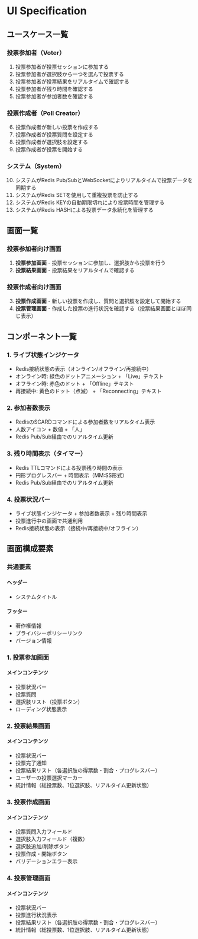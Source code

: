 # UI Specification

## ユースケース一覧

### 投票参加者（Voter）
1. 投票参加者が投票セッションに参加する
2. 投票参加者が選択肢から一つを選んで投票する
3. 投票参加者が投票結果をリアルタイムで確認する
4. 投票参加者が残り時間を確認する
5. 投票参加者が参加者数を確認する

### 投票作成者（Poll Creator）
6. 投票作成者が新しい投票を作成する
7. 投票作成者が投票質問を設定する
8. 投票作成者が選択肢を設定する
9. 投票作成者が投票を開始する

### システム（System）
10. システムがRedis Pub/SubとWebSocketによりリアルタイムで投票データを同期する
11. システムがRedis SETを使用して重複投票を防止する
12. システムがRedis KEYの自動期限切れにより投票時間を管理する
13. システムがRedis HASHによる投票データ永続化を管理する

## 画面一覧

### 投票参加者向け画面
1. **投票参加画面** - 投票セッションに参加し、選択肢から投票を行う
2. **投票結果画面** - 投票結果をリアルタイムで確認する

### 投票作成者向け画面
3. **投票作成画面** - 新しい投票を作成し、質問と選択肢を設定して開始する
4. **投票管理画面** - 作成した投票の進行状況を確認する（投票結果画面とほぼ同じ表示）

## コンポーネント一覧

### 1. ライブ状態インジケータ
- Redis接続状態の表示（オンライン/オフライン/再接続中）
- オンライン時: 緑色のドットアニメーション + 「Live」テキスト
- オフライン時: 赤色のドット + 「Offline」テキスト
- 再接続中: 黄色のドット（点滅） + 「Reconnecting」テキスト

### 2. 参加者数表示
- RedisのSCARDコマンドによる参加者数をリアルタイム表示
- 人数アイコン + 数値 + 「人」
- Redis Pub/Sub経由でのリアルタイム更新

### 3. 残り時間表示（タイマー）
- Redis TTLコマンドによる投票残り時間の表示
- 円形プログレスバー + 時間表示（MM:SS形式）
- Redis Pub/Sub経由でのリアルタイム更新

### 4. 投票状況バー
- ライブ状態インジケータ + 参加者数表示 + 残り時間表示
- 投票進行中の画面で共通利用
- Redis接続状態の表示（接続中/再接続中/オフライン）

## 画面構成要素

### 共通要素
#### ヘッダー
- システムタイトル

#### フッター
- 著作権情報
- プライバシーポリシーリンク
- バージョン情報

### 1. 投票参加画面
#### メインコンテンツ
- 投票状況バー
- 投票質問
- 選択肢リスト（投票ボタン）
- ローディング状態表示

### 2. 投票結果画面
#### メインコンテンツ
- 投票状況バー
- 投票完了通知
- 投票結果リスト（各選択肢の得票数・割合・プログレスバー）
- ユーザーの投票選択マーカー
- 統計情報（総投票数、1位選択肢、リアルタイム更新状態）

### 3. 投票作成画面
#### メインコンテンツ
- 投票質問入力フィールド
- 選択肢入力フィールド（複数）
- 選択肢追加/削除ボタン
- 投票作成・開始ボタン
- バリデーションエラー表示

### 4. 投票管理画面
#### メインコンテンツ
- 投票状況バー
- 投票進行状況表示
- 投票結果リスト（各選択肢の得票数・割合・プログレスバー）
- 統計情報（総投票数、1位選択肢、リアルタイム更新状態）

